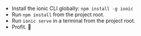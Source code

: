 
* Install the ionic CLI globally: `npm install -g ionic`
* Run `npm install` from the project root.
* Run `ionic serve` in a terminal from the project root.
* Profit. :tada:




